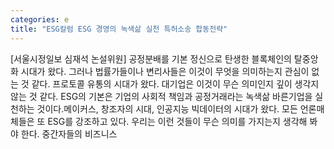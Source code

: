 ```yaml
---
categories: e
title: "ESG칼럼 ESG 경영의 녹색삶 실천 특허소송 합동전략"
---
```

[서울시정일보 심재석 논설위원] 공정분배를 기본 정신으로 탄생한 블록체인의 탈중앙화 시대가 왔다. 그러나 법률가들이나 변리사들은 이것이 무엇을 의미하는지 관심이 없는 것 같다. 프로토콜 유통의 시대가 왔다. 대기업은 이것이 무슨 의미인지 깊이 생각지 않는 것 같다. ESG의 기본은 기업의 사회적 책임과 공정거래라는 녹색삶 바른기업을 실천하는 것이다.메이커스, 창조자의 시대, 인공지능 빅데이터의 시대가 왔다. 모든 언론매체들은 또 ESG를 강조하고 있다. 우리는 이런 것들이 무슨 의미를 가지는지 생각해 봐야 한다. 중간자들의 비즈니스